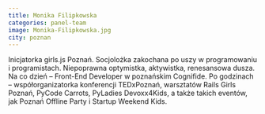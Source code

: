 ```yaml
---
title: Monika Filipkowska
categories: panel-team
image: Monika-Filipkowska.jpg
city: poznan
---
```

Inicjatorka girls.js Poznań. Socjolożka zakochana po uszy w programowaniu i programistach. Niepoprawna optymistka, aktywistka, renesansowa dusza. Na co dzień – Front-End Developer w poznańskim Cognifide. Po godzinach – współorganizatorka konferencji TEDxPoznań, warsztatów Rails Girls Poznań, PyCode Carrots, PyLadies Devoxx4Kids, a także takich eventów, jak Poznań Offline Party i Startup Weekend Kids.
